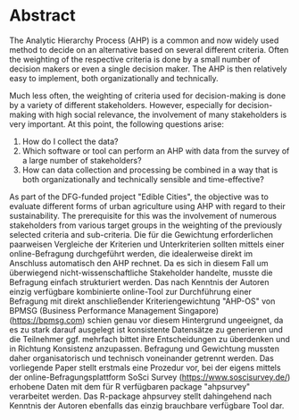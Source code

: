 # Abstract

The Analytic Hierarchy Process (AHP) is a common and now widely used method to decide on an alternative based on several different criteria. Often the weighting of the respective criteria is done by a small number of decision makers or even a single decision maker. The AHP is then relatively easy to implement, both organizationally and technically.

Much less often, the weighting of criteria used for decision-making is done by a variety of different stakeholders. However, especially for decision-making with high social relevance, the involvement of many stakeholders is very important. At this point, the following questions arise:

1. How do I collect the data?
2. Which software or tool can perform an AHP with data from the survey of a large number of stakeholders?
3. How can data collection and processing be combined in a way that is both organizationally and technically sensible and time-effective?

As part of the DFG-funded project "Edible Cities", the objective was to evaluate different forms of urban agriculture using AHP with regard to their sustainability. The prerequisite for this was the involvement of numerous stakeholders from various target groups in the weighting of the previously selected criteria and sub-criteria. Die für die Gewichtung erforderlichen paarweisen Vergleiche der Kriterien und Unterkriterien sollten mittels einer online-Befragung durchgeführt werden, die idealerweise direkt im Anschluss automatisch den AHP rechnet. Da es sich in diesem Fall um überwiegend nicht-wissenschaftliche Stakeholder handelte, musste die Befragung einfach strukturiert werden. Das nach Kenntnis der Autoren einzig verfügbare kombinierte online-Tool zur Durchführung einer Befragung mit direkt anschließender Kriteriengewichtung "AHP-OS" von BPMSG (Business Performance Management Singapore) (https://bpmsg.com) schien genau vor diesem Hintergrund ungeeignet, da es zu stark darauf ausgelegt ist konsistente Datensätze zu generieren und die Teilnehmer ggf. mehrfach bittet ihre Entscheidungen zu überdenken und in Richtung Konsistenz anzupassen. Befragung und Gewichtung mussten daher organisatorisch und technisch voneinander getrennt werden.
Das vorliegende Paper stellt erstmals eine Prozedur vor, bei der eigens mittels der online-Befragungsplattform SoSci Survey (https://www.soscisurvey.de/) erhobene Daten mit dem für R verfügbaren package "ahpsurvey" verarbeitet werden. Das R-package ahpsurvey stellt dahingehend nach Kenntnis der Autoren ebenfalls das einzig brauchbare verfügbare Tool dar.
